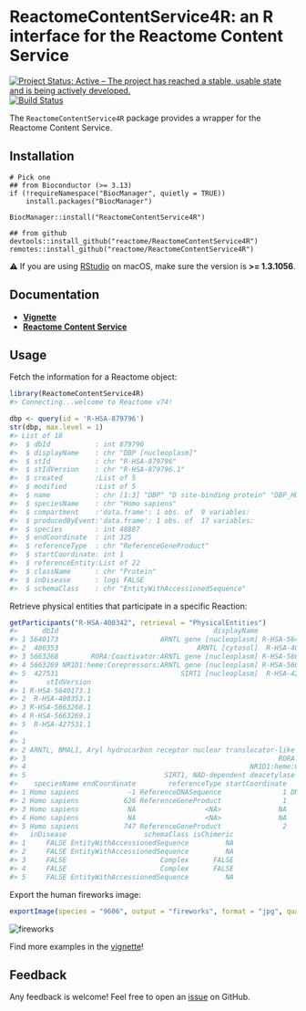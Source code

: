 # ReactomeContentService4R: an R interface for the Reactome Content Service

<!-- badges: start -->
[![Project Status: Active – The project has reached a stable, usable state and is being actively developed.](https://www.repostatus.org/badges/latest/active.svg)](https://www.repostatus.org/#active)
[![Build Status](https://travis-ci.com/reactome/ReactomeContentService4R.svg?branch=develop)](https://travis-ci.com/reactome/ReactomeContentService4R)
<!-- badges: end -->

The `ReactomeContentService4R` package provides a wrapper for the Reactome Content Service.


## Installation
```
# Pick one
## from Bioconductor (>= 3.13)
if (!requireNamespace("BiocManager", quietly = TRUE))
    install.packages("BiocManager")

BiocManager::install("ReactomeContentService4R")

## from github
devtools::install_github("reactome/ReactomeContentService4R")
remotes::install_github("reactome/ReactomeContentService4R")
```

⚠️ If you are using [RStudio](https://rstudio.com/products/rstudio/download/) on macOS, make sure the version is __>= 1.3.1056__.

## Documentation
- [__Vignette__](https://bioconductor.org/packages/release/bioc/vignettes/ReactomeContentService4R/inst/doc/ReactomeContentService4R.html)
- [__Reactome Content Service__](https://reactome.org/dev/content-service)

## Usage
Fetch the information for a Reactome object:
```r
library(ReactomeContentService4R)
#> Connecting...welcome to Reactome v74!

dbp <- query(id = 'R-HSA-879796')
str(dbp, max.level = 1)
#> List of 18
#>  $ dbId           : int 879796
#>  $ displayName    : chr "DBP [nucleoplasm]"
#>  $ stId           : chr "R-HSA-879796"
#>  $ stIdVersion    : chr "R-HSA-879796.1"
#>  $ created        :List of 5
#>  $ modified       :List of 5
#>  $ name           : chr [1:3] "DBP" "D site-binding protein" "DBP_HUMAN"
#>  $ speciesName    : chr "Homo sapiens"
#>  $ compartment    :'data.frame': 1 obs. of  9 variables:
#>  $ producedByEvent:'data.frame': 1 obs. of  17 variables:
#>  $ species        : int 48887
#>  $ endCoordinate  : int 325
#>  $ referenceType  : chr "ReferenceGeneProduct"
#>  $ startCoordinate: int 1
#>  $ referenceEntity:List of 22
#>  $ className      : chr "Protein"
#>  $ inDisease      : logi FALSE
#>  $ schemaClass    : chr "EntityWithAccessionedSequence"
```

Retrieve physical entities that participate in a specific Reaction:
```r
getParticipants("R-HSA-400342", retrieval = "PhysicalEntities")
#>      dbId                                      displayName          stId
#> 1 5640173                         ARNTL gene [nucleoplasm] R-HSA-5640173
#> 2  400353                                  ARNTL [cytosol]  R-HSA-400353
#> 3 5663268        RORA:Coactivator:ARNTL gene [nucleoplasm] R-HSA-5663268
#> 4 5663269 NR1D1:heme:Corepressors:ARNTL gene [nucleoplasm] R-HSA-5663269
#> 5  427531                              SIRT1 [nucleoplasm]  R-HSA-427531
#>       stIdVersion
#> 1 R-HSA-5640173.1
#> 2  R-HSA-400353.1
#> 3 R-HSA-5663268.1
#> 4 R-HSA-5663269.1
#> 5  R-HSA-427531.1
#>                                                                                       name
#> 1                                                                               ARNTL gene
#> 2 ARNTL, BMAL1, Aryl hydrocarbon receptor nuclear translocator-like protein 1, BMAL1_HUMAN
#> 3                                                              RORA:Coactivator:ARNTL gene
#> 4                                                       NR1D1:heme:Corepressors:ARNTL gene
#> 5                                  SIRT1, NAD-dependent deacetylase sirtuin-1, SIRT1_HUMAN
#>    speciesName endCoordinate        referenceType startCoordinate    className
#> 1 Homo sapiens            -1 ReferenceDNASequence               1 DNA Sequence
#> 2 Homo sapiens           626 ReferenceGeneProduct               1      Protein
#> 3 Homo sapiens            NA                 <NA>              NA      Complex
#> 4 Homo sapiens            NA                 <NA>              NA      Complex
#> 5 Homo sapiens           747 ReferenceGeneProduct               2      Protein
#>   inDisease                   schemaClass isChimeric
#> 1     FALSE EntityWithAccessionedSequence         NA
#> 2     FALSE EntityWithAccessionedSequence         NA
#> 3     FALSE                       Complex      FALSE
#> 4     FALSE                       Complex      FALSE
#> 5     FALSE EntityWithAccessionedSequence         NA
```

Export the human fireworks image:
```r
exportImage(species = "9606", output = "fireworks", format = "jpg", quality = 8)
```
![fireworks](vignettes/img/fireworks.jpg)

Find more examples in the [vignette](https://bioconductor.org/packages/release/bioc/vignettes/ReactomeContentService4R/inst/doc/ReactomeContentService4R.html)!

## Feedback
Any feedback is welcome! Feel free to open an [issue](https://github.com/reactome/ReactomeContentService4R/issues) on GitHub.
